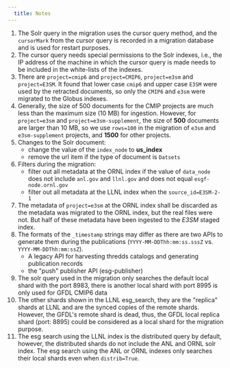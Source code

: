 ```yaml
---
  title: Notes
---
```


1. The Solr query in the migration uses the cursor query method, and the `cursorMark` from the cursor query is recorded in a migration database and is used for restart purposes.
2. The cursor query needs special permissions to the Solr indexes, i.e., the IP address of the machine in which the cursor query is made needs to be included in the white-lists of the indexes.
3. There are `project=cmip6` and `project=CMIP6`, `project=e3sm` and `project=E3SM`. It found that lower case `cmip6` and upper case `E3SM` were used by the retracted documents, so only the `CMIP6` and `e3sm` were migrated to the Globus indexes.
4. Generally, the size of 500 documents for the CMIP projects are much less than the maximum size (10 MB) for ingestion. However, for `project=e3sm` and `project=e3sm-supplement`, 
the size of **500** documents are larger than 10 MB, so we use `rows=100` in the migration of `e3sm` and `e3sm-supplement` projects, and **1500** for other projects.
5. Changes to the Solr document:
    - change the value of the `index_node` to __us_index__
    - remove the url item if the type of document is `Datsets`
6. Filters during the migration:
    - filter out all metadata at the ORNL index if the value of `data_node` does not include `anl.gov` and `llnl.gov` and does not equal `esgf-node.ornl.gov`
    - filter out all metadata at the LLNL index when the `source_id=E3SM-2-1`
7. The metadata of `project=e3sm` at the ORNL index shall be discarded as the metadata was migrated to the ORNL index, but the real files were not. But half of these metadata have been ingested to the *E3SM* staged index.
8. The formats of the `_timestamp` strings may differ as there are two APIs to generate them during the publications (`YYYY-MM-DDThh:mm:ss.sssZ` vs. `YYYY-MM-DDThh:mm:ssZ`).
    - A legacy API for harvesting thredds catalogs and generating publication records
    - the "push" publisher API (esg-publisher)
9. The solr query used in the migration only searches the default local shard with the port 8983, there is another local shard with port 8995 is only used for GFDL CMIP6 data 
10. The other shards shown in the LLNL esg_search, they are the "replica" shards at LLNL and are the synced copies of the remote shards. However, the GFDL's remote shard is dead,
thus, the GFDL local replica shard (port: 8895) could be considered as a local shard for the migration purpose.
11. The esg search using the LLNL index is the distributed query by default, however, the distributed shards do not include the ANL and ORNL solr index. 
The esg search using the ANL or ORNL indexes only searches their local shards even when `distrib=True`.

